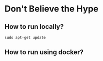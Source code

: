 # Don't Believe the Hype

## How to run locally?
```commandline
sudo apt-get update
```

## How to run using docker?
```commandline

```